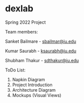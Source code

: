 # dexlab
Spring 2022 Project

Team members:

Sanket Bailmare - sbailmar@iu.edu

Kumar Saurabh - ksaurabh@iu.edu

Shubham Thakur - sdthakur@iu.edu

ToDo List:
1. Napkin Diagram
2. Project Introduction
3. Architecture Diagram
4. Mockups (Visual Views)
